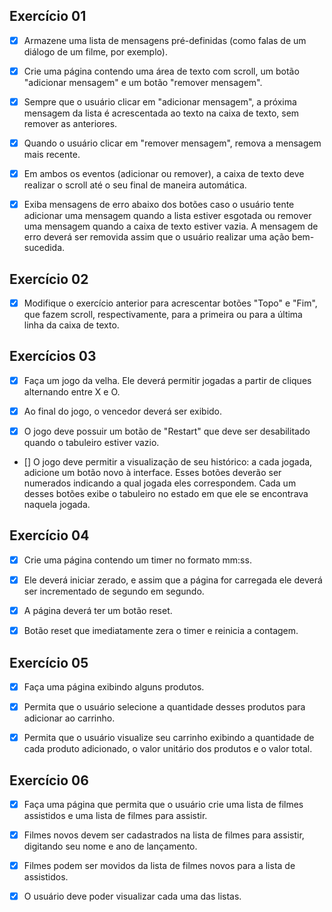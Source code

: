 ## Exercício 01

- [x] Armazene uma lista de mensagens pré-definidas (como falas de um diálogo de um filme, por exemplo).

- [x] Crie uma página contendo uma área de texto com scroll, um botão "adicionar mensagem" e um botão "remover mensagem".

- [x] Sempre que o usuário clicar em "adicionar mensagem", a próxima mensagem da lista é acrescentada ao texto na caixa de texto, sem remover as anteriores.

- [x] Quando o usuário clicar em "remover mensagem", remova a mensagem mais recente.

- [x] Em ambos os eventos (adicionar ou remover), a caixa de texto deve realizar o scroll até o seu final de maneira automática.

- [x] Exiba mensagens de erro abaixo dos botões caso o usuário tente adicionar uma mensagem quando a lista estiver esgotada ou remover uma mensagem quando a caixa de texto estiver vazia. A mensagem de erro deverá ser removida assim que o usuário realizar uma ação bem-sucedida.

## Exercício 02

- [x] Modifique o exercício anterior para acrescentar botões "Topo" e "Fim", que fazem scroll, respectivamente, para a primeira ou para a última linha da caixa de texto.

## Exercícios 03

- [x] Faça um jogo da velha. Ele deverá permitir jogadas a partir de cliques alternando entre X e O.

- [x] Ao final do jogo, o vencedor deverá ser exibido.

- [x] O jogo deve possuir um botão de "Restart" que deve ser desabilitado quando o tabuleiro estiver vazio.

- [] O jogo deve permitir a visualização de seu histórico: a cada jogada, adicione um botão novo à interface. Esses botões deverão ser numerados indicando a qual jogada eles correspondem. Cada um desses botões exibe o tabuleiro no estado em que ele se encontrava naquela jogada.

## Exercício 04

- [x] Crie uma página contendo um timer no formato mm:ss.

- [x] Ele deverá iniciar zerado, e assim que a página for carregada ele deverá ser incrementado de segundo em segundo.

- [x] A página deverá ter um botão reset.

- [x] Botão reset que imediatamente zera o timer e reinicia a contagem.

## Exercício 05

- [x] Faça uma página exibindo alguns produtos.

- [x] Permita que o usuário selecione a quantidade desses produtos para adicionar ao carrinho.

- [x] Permita que o usuário visualize seu carrinho exibindo a quantidade de cada produto adicionado, o valor unitário dos produtos e o valor total.

## Exercício 06

- [x] Faça uma página que permita que o usuário crie uma lista de filmes assistidos e uma lista de filmes para assistir.

- [x] Filmes novos devem ser cadastrados na lista de filmes para assistir, digitando seu nome e ano de lançamento.

- [x] Filmes podem ser movidos da lista de filmes novos para a lista de assistidos.

- [x] O usuário deve poder visualizar cada uma das listas.
